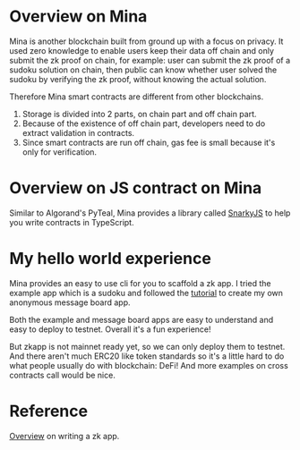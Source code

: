 # Overview on Mina
Mina is another blockchain built from ground up with a focus on privacy. It used zero knowledge to enable users keep their data off chain and only submit the zk proof on chain, for example: user can submit the zk proof of a sudoku solution on chain, then public can know whether user solved the sudoku by verifying the zk proof, without knowing the actual solution. 

Therefore Mina smart contracts are different from other blockchains. 
1. Storage is divided into 2 parts, on chain part and off chain part.
2. Because of the existence of off chain part, developers need to do extract validation in contracts. 
3. Since smart contracts are run off chain, gas fee is small because it's only for verification.

# Overview on JS contract on Mina
Similar to Algorand's PyTeal, Mina provides a library called [SnarkyJS](https://github.com/o1-labs/snarkyjs/) to help you write contracts in TypeScript.

# My hello world experience
Mina provides an easy to use cli for you to scaffold a zk app. I tried the example app which is a sudoku and followed the [tutorial](https://docs.minaprotocol.com/en/zkapps/simple-anonymous-message-board-tutorial) to create my own anonymous message board app.

Both the example and message board apps are easy to understand and easy to deploy to testnet. Overall it's a fun experience!

But zkapp is not mainnet ready yet, so we can only deploy them to testnet. And there aren't much ERC20 like token standards so it's a little hard to do what people usually do with blockchain: DeFi! And more examples on cross contracts call would be nice.

# Reference
[Overview](https://docs.minaprotocol.com/en/zkapps) on writing a zk app.
